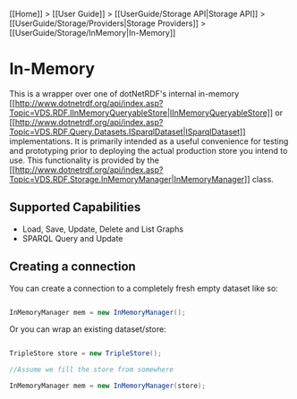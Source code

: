 [[Home]] > [[User Guide]] > [[UserGuide/Storage API|Storage API]] > [[UserGuide/Storage/Providers|Storage Providers]] > [[UserGuide/Storage/InMemory|In-Memory]]

# In-Memory 

This is a wrapper over one of dotNetRDF's internal in-memory [[http://www.dotnetrdf.org/api/index.asp?Topic=VDS.RDF.IInMemoryQueryableStore|IInMemoryQueryableStore]] or [[http://www.dotnetrdf.org/api/index.asp?Topic=VDS.RDF.Query.Datasets.ISparqlDataset|ISparqlDataset]] implementations.  It is primarily intended as a useful convenience for testing and prototyping prior to deploying the actual production store you intend to use.  This functionality is provided by the [[http://www.dotnetrdf.org/api/index.asp?Topic=VDS.RDF.Storage.InMemoryManager|InMemoryManager]] class.

## Supported Capabilities 

* Load, Save, Update, Delete and List Graphs
* SPARQL Query and Update

## Creating a connection 

You can create a connection to a completely fresh empty dataset like so:

```csharp

InMemoryManager mem = new InMemoryManager();
```

Or you can wrap an existing dataset/store:

```csharp

TripleStore store = new TripleStore();

//Assume we fill the store from somewhere

InMemoryManager mem = new InMemoryManager(store);
```
